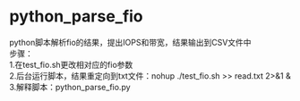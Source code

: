 # python_parse_fio
python脚本解析fio的结果，提出IOPS和带宽，结果输出到CSV文件中  
步骤：  
  1.在test_fio.sh更改相对应的fio参数  
  2.后台运行脚本，结果重定向到txt文件：nohup ./test_fio.sh >> read.txt 2>&1 &  
  3.解释脚本：python_parse_fio.py  
